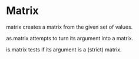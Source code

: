 # Matrix

matrix creates a matrix from the given set of values.

as.matrix attempts to turn its argument into a matrix.

is.matrix tests if its argument is a (strict) matrix.
